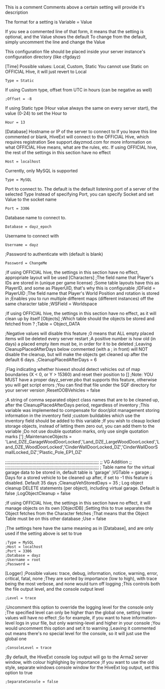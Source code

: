 This is a comment
Comments above a certain setting will provide it's description

The format for a setting is 
Variable = Value

If you see a commented line of that form, it means that the setting is optional, and the Value shows the default
To change from the default, simply uncomment the line and change the Value

This configuration file should be placed inside your server instance's configuration directory (like cfgdayz)

[Time]
Possible values: Local, Custom, Static
You cannot use Static on OFFICIAL Hive, it will just revert to Local
```
Type = Static
```
If using Custom type, offset from UTC in hours (can be negative as well)
```
;Offset = -8
```
If using Static type (Hour value always the same on every server start), the value (0-24) to set the Hour to
```
Hour = 13
```

[Database]
Hostname or IP of the server to connect to
If you leave this line commented or blank, HiveExt will connect to the OFFICIAL Hive, which requires registration
See support.dayzmod.com for more information on what OFFICIAL Hive means, what are the rules, etc.
If using OFFICIAL hive, the rest of the settings in this section have no effect
```
Host = localhost
```

Currently, only MySQL is supported
```
Type = MySQL
```

Port to connect to. The default is the default listening port of a server of the selected Type
Instead of specifying Port, you can specify Socket and set Value to the socket name
```
Port = 3306
```

Database name to connect to.
```
Database = dayz_epoch
```
Username to connect with
```
Username = dayz
```
;Password to authenticate with (default is blank)
```
Password = ChangeMe
```
;If using OFFICIAL hive, the settings in this section have no effect, appropriate layout will be used
[Characters]
;The field name that Player's IDs are stored in (unique per game license)
;Some table layouts have this as PlayerID, and some as PlayerUID, that's why this is configurable
;IDField = PlayerUID
;The field name that Player's World Position and rotation is stored in
;Enables you to run multiple different maps (different instances) off the same character table
;WSField = Worldspace

;If using OFFICIAL hive, the settings in this section have no effect, as it will clean up by itself
[Objects]
;Which table should the objects be stored and fetched from ?
;Table = Object_DATA

;Negative values will disable this feature
;0 means that ALL empty placed items will be deleted every server restart
;A positive number is how old (in days) a placed empty item must be, in order for it to be deleted
;Leaving CleanupPlacedAfterDays below commented (with a ; in front) will NOT disable the cleanup, but will make the objects get cleaned up after the default 6 days.
;CleanupPlacedAfterDays = 6

;Flag indicating whether hiveext should detect vehicles out of map boundaries (X < 0, or Y > 15360) and reset their position to []
;Note: YOU MUST have a proper dayz_server.pbo that supports this feature, otherwise you will get script errors
;You can find that file under the SQF directory for your server version
;ResetOOBVehicles = false

;A string of comma separated object class names that are to be cleaned up, after the CleanupPlacedAfterDays period, regardless of inventory
;This variable was implemented to compensate for door/plot management storing information in the inventory field
;custom buildables which use the inventory field should be added to this variable
;If you wish to cleaup locked storage objects, instead of letting them zero out, you can add them to the variable
;Do not use double quotation marks, only use single quotation marks [']
;MaintenanceObjects = 'Land_DZE_GarageWoodDoorLocked','Land_DZE_LargeWoodDoorLocked','Land_DZE_WoodDoorLocked','CinderWallDoorLocked_DZ','CinderWallDoorSmallLocked_DZ','Plastic_Pole_EP1_DZ'

;;;;;;;;;;;;;;;;;;;;;;;;;;;;;;;;;;;;;;;;;;;;;;;;;;;;;;;;;;;;;;;;;;;;;;;;
;;							  VG Addition							  ;;
;;;;;;;;;;;;;;;;;;;;;;;;;;;;;;;;;;;;;;;;;;;;;;;;;;;;;;;;;;;;;;;;;;;;;;;;
; Table name for the virtual garage data to be stored in, default table is 'garage'
;VGTable = garage
; Days for a stored vehicle to be cleaned up after, if set to -1 this feature is disabled. Default 35 days
;CleanupVehStoredDays = 35
; Log object cleanup DELETE statements (per object), including virtual garage. Default is false
;LogObjectCleanup = false

;If using OFFICIAL hive, the settings in this section have no effect, it will manage objects on its own
[ObjectDB]
;Setting this to true separates the Object fetches from the Character fetches
;That means that the Object Table must be on this other database
;Use = false

;The settings here have the same meaning as in [Database], and are only used if the setting above is set to true
```
;Type = MySQL
;Host = localhost
;Port = 3306
;Database = dayz
;Username = root
;Password = 
```
[Logger]
;Possible values: trace, debug, information, notice, warning, error, critical, fatal, none
;They are sorted by importance (low to high), with trace being the most verbose, and none would turn off logging
;This controls both the file output level, and the console output level
```
;Level = trace
```
;Uncomment this option to override the logging level for the console only
;The specified level can only be higher than the global one, setting lower values will have no effect
;So for example, if you want to have information-level logs in your file, but only warning-level and higher in your console
;You would uncomment this option and set it to warning
;Leaving it commented out means there's no special level for the console, so it will just use the global one
```
;ConsoleLevel = trace
```
;By default, the HiveExt console log output will go to the Arma2 server window, with colour highlighing by importance
;If you want to use the old style, separate windows console window for the HiveExt log output, set this option to true
```
;SeparateConsole = false
```
